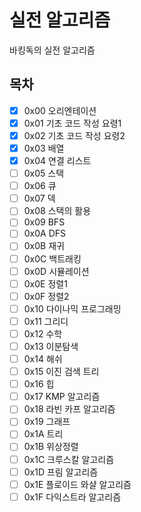 # 실전 알고리즘
바킹독의 실전 알고리즘


## 목차
* [x] 0x00 오리엔테이션
* [x] 0x01 기초 코드 작성 요령1
* [x] 0x02 기초 코드 작성 요령2
* [x] 0x03 배열
* [x] 0x04 연결 리스트
* [ ] 0x05 스택
* [ ] 0x06 큐
* [ ] 0x07 덱
* [ ] 0x08 스택의 활용
* [ ] 0x09 BFS
* [ ] 0x0A DFS
* [ ] 0x0B 재귀
* [ ] 0x0C 백트래킹
* [ ] 0x0D 시뮬레이션
* [ ] 0x0E 정렬1
* [ ] 0x0F 정렬2
* [ ] 0x10 다이나믹 프로그래밍
* [ ] 0x11 그리디
* [ ] 0x12 수학
* [ ] 0x13 이분탐색
* [ ] 0x14 해쉬
* [ ] 0x15 이진 검색 트리
* [ ] 0x16 힙
* [ ] 0x17 KMP 알고리즘
* [ ] 0x18 라빈 카프 알고리즘
* [ ] 0x19 그래프
* [ ] 0x1A 트리
* [ ] 0x1B 위상정렬
* [ ] 0x1C 크루스칼 알고리즘
* [ ] 0x1D 프림 알고리즘
* [ ] 0x1E 플로이드 와샬 알고리즘
* [ ] 0x1F 다익스트라 알고리즘